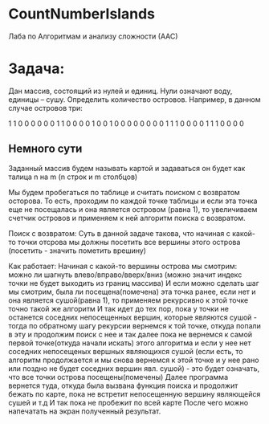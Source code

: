 # CountNumberIslands
Лаба по Алгоритмам и анализу сложности (ААС)

# Задача:
Дан массив, состоящий из нулей и единиц. Нули означают воду, единицы – сушу. Определить количество островов.
Например, в данном случае островов три:

1 1 0 0 0 0 0 0
1 1 0 0 0 0 1 0
0 1 0 0 0 0 0 0
0 0 1 1 1 0 0 0
0 1 1 1 0 0 0 0

## Немного сути
Заданный массив будем называть картой и задаваться он будет как талица n на m (n строк и m столбцов)

Мы будем пробегаться по таблице и считать поиском с возвратом осторова.
То есть, проходим по каждой точке таблицы и если эта точка еще не посещалась и она является островом (равна 1), то увеличиваем счетчик островов и
применяем к ней алгоритм поиска с возвратом.

Поиск с возвратом:
Суть в данной задаче такова, что начиная с какой-то точки отсрова мы должны посетить все вершины этого острова (посетить - значить пометить врешину)

Как работает:
Начиная с какой-то вершины острова мы смотрим: можно ли шагнуть влево/вправо/вверх/вниз (можно значит индекс точки не будет выходить из границ массива)
И если можно сделать шаг мы смотрим, была ли посещена(помечена) эта точка ранее, если нет и она является сушой(равна 1), то применяем рекурсивно к этой точке точно такой же алгоритм
И так идет до тех пор, пока у точки не останется соседних непосещенных вершин, которые являются сушой - тогда по обратному шагу рекурсии вернемся к той точке,
откуда попали в эту и продолжим поиск с нее и так далее пока не вернемся к самой первой точке(откуда начали искать) этого алгоритма и
если у нее нет соседних непосещеных вершных являющихся сушой
(если есть, то алгоритм продолжается и мы снова вернемся к этой точке и у нее рано или поздно не будет соседних вершин явл. сушой)  - это будет означать,
что все точки острова посещены(помечены)
Далее программа вернется туда, откуда была вызвана функция поиска и продолжит бежать по карте, пока не встретит непосещенную вершину являющейся сушей и т.д
И так пока не пробежит по всей карте
После чего можно напечатать на экран полученный результат.
